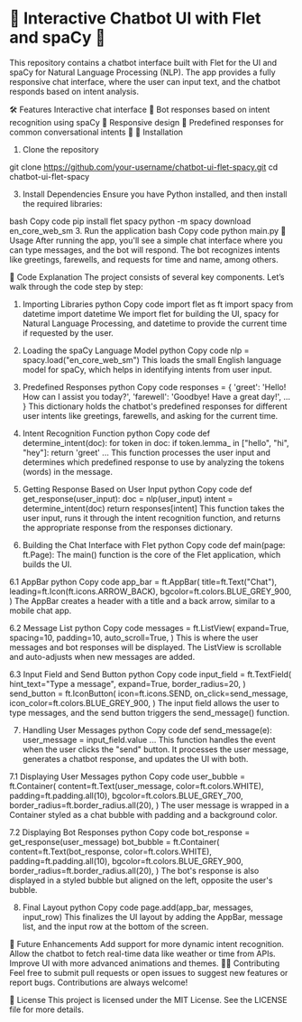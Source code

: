 # 📱 Interactive Chatbot UI with Flet and spaCy 🤖
This repository contains a chatbot interface built with Flet for the UI and spaCy for Natural Language Processing (NLP). The app provides a fully responsive chat interface, where the user can input text, and the chatbot responds based on intent analysis.

🛠️ Features
Interactive chat interface 🎨
Bot responses based on intent recognition using spaCy 🧠
Responsive design 📱
Predefined responses for common conversational intents 💬
🔧 Installation
1. Clone the repository
 
git clone https://github.com/your-username/chatbot-ui-flet-spacy.git
cd chatbot-ui-flet-spacy

3. Install Dependencies
Ensure you have Python installed, and then install the required libraries:

bash
Copy code
pip install flet spacy
python -m spacy download en_core_web_sm
3. Run the application
bash
Copy code
python main.py
🚀 Usage
After running the app, you'll see a simple chat interface where you can type messages, and the bot will respond. The bot recognizes intents like greetings, farewells, and requests for time and name, among others.

📜 Code Explanation
The project consists of several key components. Let’s walk through the code step by step:

1. Importing Libraries
python
Copy code
import flet as ft
import spacy
from datetime import datetime
We import flet for building the UI, spacy for Natural Language Processing, and datetime to provide the current time if requested by the user.

2. Loading the spaCy Language Model
python
Copy code
nlp = spacy.load("en_core_web_sm")
This loads the small English language model for spaCy, which helps in identifying intents from user input.

3. Predefined Responses
python
Copy code
responses = {
    'greet': 'Hello! How can I assist you today?',
    'farewell': 'Goodbye! Have a great day!',
    ...
}
This dictionary holds the chatbot's predefined responses for different user intents like greetings, farewells, and asking for the current time.

4. Intent Recognition Function
python
Copy code
def determine_intent(doc):
    for token in doc:
        if token.lemma_ in ["hello", "hi", "hey"]:
            return 'greet'
        ...
This function processes the user input and determines which predefined response to use by analyzing the tokens (words) in the message.

5. Getting Response Based on User Input
python
Copy code
def get_response(user_input):
    doc = nlp(user_input)
    intent = determine_intent(doc)
    return responses[intent]
This function takes the user input, runs it through the intent recognition function, and returns the appropriate response from the responses dictionary.

6. Building the Chat Interface with Flet
python
Copy code
def main(page: ft.Page):
The main() function is the core of the Flet application, which builds the UI.

6.1 AppBar
python
Copy code
app_bar = ft.AppBar(
    title=ft.Text("Chat"),
    leading=ft.Icon(ft.icons.ARROW_BACK),
    bgcolor=ft.colors.BLUE_GREY_900,
)
The AppBar creates a header with a title and a back arrow, similar to a mobile chat app.

6.2 Message List
python
Copy code
messages = ft.ListView(
    expand=True,
    spacing=10,
    padding=10,
    auto_scroll=True,
)
This is where the user messages and bot responses will be displayed. The ListView is scrollable and auto-adjusts when new messages are added.

6.3 Input Field and Send Button
python
Copy code
input_field = ft.TextField(
    hint_text="Type a message",
    expand=True,
    border_radius=20,
)
send_button = ft.IconButton(
    icon=ft.icons.SEND,
    on_click=send_message,
    icon_color=ft.colors.BLUE_GREY_900,
)
The input field allows the user to type messages, and the send button triggers the send_message() function.

7. Handling User Messages
python
Copy code
def send_message(e):
    user_message = input_field.value
    ...
This function handles the event when the user clicks the "send" button. It processes the user message, generates a chatbot response, and updates the UI with both.

7.1 Displaying User Messages
python
Copy code
user_bubble = ft.Container(
    content=ft.Text(user_message, color=ft.colors.WHITE),
    padding=ft.padding.all(10),
    bgcolor=ft.colors.BLUE_GREY_700,
    border_radius=ft.border_radius.all(20),
)
The user message is wrapped in a Container styled as a chat bubble with padding and a background color.

7.2 Displaying Bot Responses
python
Copy code
bot_response = get_response(user_message)
bot_bubble = ft.Container(
    content=ft.Text(bot_response, color=ft.colors.WHITE),
    padding=ft.padding.all(10),
    bgcolor=ft.colors.BLUE_GREY_900,
    border_radius=ft.border_radius.all(20),
)
The bot's response is also displayed in a styled bubble but aligned on the left, opposite the user's bubble.

8. Final Layout
python
Copy code
page.add(app_bar, messages, input_row)
This finalizes the UI layout by adding the AppBar, message list, and the input row at the bottom of the screen.

🌟 Future Enhancements
Add support for more dynamic intent recognition.
Allow the chatbot to fetch real-time data like weather or time from APIs.
Improve UI with more advanced animations and themes.
👨‍💻 Contributing
Feel free to submit pull requests or open issues to suggest new features or report bugs. Contributions are always welcome!

📜 License
This project is licensed under the MIT License. See the LICENSE file for more details.
